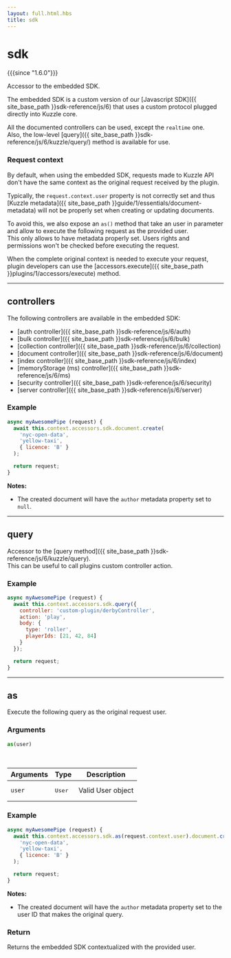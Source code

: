 ```yaml
---
layout: full.html.hbs
title: sdk
---
```


# sdk

{{{since "1.6.0"}}}

Accessor to the embedded SDK. 

The embedded SDK is a custom version of our [Javascript SDK]({{ site_base_path }}sdk-reference/js/6) that uses a custom protocol plugged directly into Kuzzle core.  

All the documented controllers can be used, except the `realtime` one.  
Also, the low-level [query]({{ site_base_path }}sdk-reference/js/6/kuzzle/query/) method is available for use.

### Request context

By default, when using the embedded SDK, requests made to Kuzzle API don't have the same context as the original request received by the plugin.  

Typically, the `request.context.user` property is not correctly set and thus [Kuzzle metadata]({{ site_base_path }}guide/1/essentials/document-metadata) will not be properly set when creating or updating documents.

To avoid this, we also expose an `as()` method that take an user in parameter and allow to execute the following request as the provided user.  
This only allows to have metadata properly set. Users rights and permissions won't be checked before executing the request.

When the complete original context is needed to execute your request, plugin developers can use the [accessors.execute]({{ site_base_path }}plugins/1/accessors/execute) method.

---

## controllers

The following controllers are available in the embedded SDK:
  - [auth controller]({{ site_base_path }}sdk-reference/js/6/auth)
  - [bulk controller]({{ site_base_path }}sdk-reference/js/6/bulk)
  - [collection controller]({{ site_base_path }}sdk-reference/js/6/collection)
  - [document controller]({{ site_base_path }}sdk-reference/js/6/document)
  - [index controller]({{ site_base_path }}sdk-reference/js/6/index)
  - [memoryStorage (ms) controller]({{ site_base_path }}sdk-reference/js/6/ms)
  - [security controller]({{ site_base_path }}sdk-reference/js/6/security)
  - [server controller]({{ site_base_path }}sdk-reference/js/6/server)

### Example

```js
async myAwesomePipe (request) {
  await this.context.accessors.sdk.document.create(
    'nyc-open-data',
    'yellow-taxi',
    { licence: 'B' }
  );

  return request;
}
```

**Notes:**

* The created document will have the `author` metadata property set to `null`.

---

## query

Accessor to the [query method]({{ site_base_path }}sdk-reference/js/6/kuzzle/query).  
This can be useful to call plugins custom controller action.

### Example

```js
async myAwesomePipe (request) {
  await this.context.accessors.sdk.query({
    controller: 'custom-plugin/derbyController',
    action: 'play',
    body: {
      type: 'roller',
      playerIds: [21, 42, 84]
    }
  });

  return request;
}
```

---

## as

Execute the following query as the original request user.

### Arguments

```js
as(user)
```

<br/>

| Arguments | Type | Description |
|-----------|------|-------------|
| `user` | <pre>User</pre> | Valid User object |

### Example

```js
async myAwesomePipe (request) {
  await this.context.accessors.sdk.as(request.context.user).document.create(
    'nyc-open-data',
    'yellow-taxi',
    { licence: 'B' }
  );

  return request;
}
```

**Notes:**

* The created document will have the `author` metadata property set to the user ID that makes the original query.

### Return

Returns the embedded SDK contextualized with the provided user.

